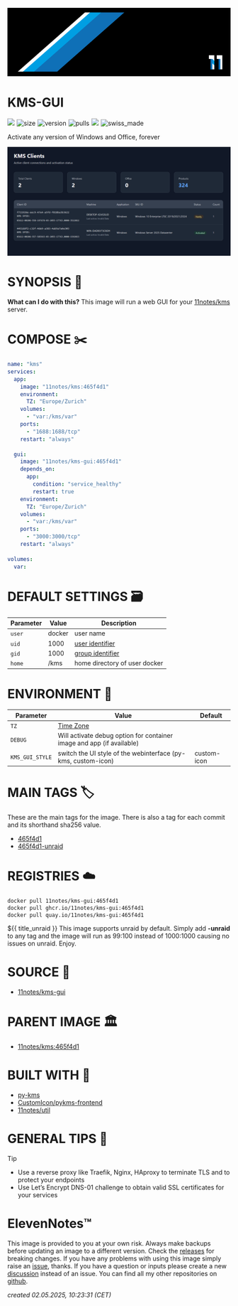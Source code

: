 ![banner](https://github.com/11notes/defaults/blob/main/static/img/banner.png?raw=true)

# KMS-GUI
[<img src="https://img.shields.io/badge/github-source-blue?logo=github&color=040308">](https://github.com/11notes/docker-KMS-GUI)![5px](https://github.com/11notes/defaults/blob/main/static/img/transparent5x2px.png?raw=true)![size](https://img.shields.io/docker/image-size/11notes/kms-gui/465f4d1?color=0eb305)![5px](https://github.com/11notes/defaults/blob/main/static/img/transparent5x2px.png?raw=true)![version](https://img.shields.io/docker/v/11notes/kms-gui/465f4d1?color=eb7a09)![5px](https://github.com/11notes/defaults/blob/main/static/img/transparent5x2px.png?raw=true)![pulls](https://img.shields.io/docker/pulls/11notes/kms-gui?color=2b75d6)![5px](https://github.com/11notes/defaults/blob/main/static/img/transparent5x2px.png?raw=true)[<img src="https://img.shields.io/github/issues/11notes/docker-KMS-GUI?color=7842f5">](https://github.com/11notes/docker-KMS-GUI/issues)![5px](https://github.com/11notes/defaults/blob/main/static/img/transparent5x2px.png?raw=true)![swiss_made](https://img.shields.io/badge/Swiss_Made-FFFFFF?labelColor=FF0000&logo=data:image/svg%2bxml;base64,PHN2ZyB2ZXJzaW9uPSIxIiB3aWR0aD0iNTEyIiBoZWlnaHQ9IjUxMiIgdmlld0JveD0iMCAwIDMyIDMyIiB4bWxucz0iaHR0cDovL3d3dy53My5vcmcvMjAwMC9zdmciPjxwYXRoIGQ9Im0wIDBoMzJ2MzJoLTMyeiIgZmlsbD0iI2YwMCIvPjxwYXRoIGQ9Im0xMyA2aDZ2N2g3djZoLTd2N2gtNnYtN2gtN3YtNmg3eiIgZmlsbD0iI2ZmZiIvPjwvc3ZnPg==)

Activate any version of Windows and Office, forever

![Web GUI](https://github.com/11notes/docker-KMS-GUI/blob/master/img/webGUICustomIcon.png?raw=true)

# SYNOPSIS 📖
**What can I do with this?** This image will run a web GUI for your [11notes/kms](https://hub.docker.com/r/11notes/kms) server.

# COMPOSE ✂️
```yaml
name: "kms"
services:
  app:
    image: "11notes/kms:465f4d1"
    environment:
      TZ: "Europe/Zurich"
    volumes:
      - "var:/kms/var"
    ports:
      - "1688:1688/tcp"
    restart: "always"

  gui:
    image: "11notes/kms-gui:465f4d1"
    depends_on:
      app:
        condition: "service_healthy"
        restart: true
    environment:
      TZ: "Europe/Zurich"
    volumes:
      - "var:/kms/var"
    ports:
      - "3000:3000/tcp"
    restart: "always"

volumes:
  var:
```

# DEFAULT SETTINGS 🗃️
| Parameter | Value | Description |
| --- | --- | --- |
| `user` | docker | user name |
| `uid` | 1000 | [user identifier](https://en.wikipedia.org/wiki/User_identifier) |
| `gid` | 1000 | [group identifier](https://en.wikipedia.org/wiki/Group_identifier) |
| `home` | /kms | home directory of user docker |

# ENVIRONMENT 📝
| Parameter | Value | Default |
| --- | --- | --- |
| `TZ` | [Time Zone](https://en.wikipedia.org/wiki/List_of_tz_database_time_zones) | |
| `DEBUG` | Will activate debug option for container image and app (if available) | |
| `KMS_GUI_STYLE` | switch the UI style of the webinterface (py-kms, custom-icon) | custom-icon |

# MAIN TAGS 🏷️
These are the main tags for the image. There is also a tag for each commit and its shorthand sha256 value.

* [465f4d1](https://hub.docker.com/r/11notes/kms-gui/tags?name=465f4d1)
* [465f4d1-unraid](https://hub.docker.com/r/11notes/kms-gui/tags?name=465f4d1-unraid)

# REGISTRIES ☁️
```
docker pull 11notes/kms-gui:465f4d1
docker pull ghcr.io/11notes/kms-gui:465f4d1
docker pull quay.io/11notes/kms-gui:465f4d1
```

${{ title_unraid }}
This image supports unraid by default. Simply add **-unraid** to any tag and the image will run as 99:100 instead of 1000:1000 causing no issues on unraid. Enjoy.

# SOURCE 💾
* [11notes/kms-gui](https://github.com/11notes/docker-KMS-GUI)

# PARENT IMAGE 🏛️
* [11notes/kms:465f4d1](https://hub.docker.com/r/11notes/kms)

# BUILT WITH 🧰
* [py-kms](https://github.com/Py-KMS-Organization/py-kms)
* [CustomIcon/pykms-frontend](https://github.com/CustomIcon/pykms-frontend)
* [11notes/util](https://github.com/11notes/docker-util)

# GENERAL TIPS 📌
> [!TIP]
>* Use a reverse proxy like Traefik, Nginx, HAproxy to terminate TLS and to protect your endpoints
>* Use Let’s Encrypt DNS-01 challenge to obtain valid SSL certificates for your services

# ElevenNotes™️
This image is provided to you at your own risk. Always make backups before updating an image to a different version. Check the [releases](https://github.com/11notes/docker-kms-gui/releases) for breaking changes. If you have any problems with using this image simply raise an [issue](https://github.com/11notes/docker-kms-gui/issues), thanks. If you have a question or inputs please create a new [discussion](https://github.com/11notes/docker-kms-gui/discussions) instead of an issue. You can find all my other repositories on [github](https://github.com/11notes?tab=repositories).

*created 02.05.2025, 10:23:31 (CET)*